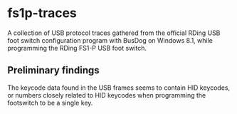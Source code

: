 fs1p-traces
===========

A collection of USB protocol traces gathered from the official RDing USB foot switch configuration program with BusDog on Windows 8.1, while programming the RDing FS1-P USB foot switch.

## Preliminary findings
The keycode data found in the USB frames seems to contain HID keycodes, or numbers closely related to HID keycodes when programming the footswitch to be a single key.
